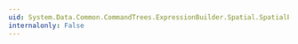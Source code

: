 ```yaml
---
uid: System.Data.Common.CommandTrees.ExpressionBuilder.Spatial.SpatialEdmFunctions.GeometryFromBinary(System.Data.Common.CommandTrees.DbExpression,System.Data.Common.CommandTrees.DbExpression)
internalonly: False
---
```

